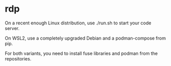 # rdp

On a recent enough Linux distribution, use ./run.sh to start your code server.

On WSL2, use a completely upgraded Debian and a podman-compose from pip.

For both variants, you need to install fuse libraries and podman from the repositories.
